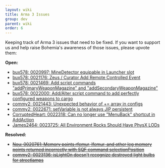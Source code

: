 ```yaml
---
layout: wiki
title: Arma 3 Issues
group: dev
parent: wiki
order: 6
---
```



Keeping track of Arma 3 issues that need to be fixed. If you want to support us and help raise Bohemia's awareness of those issues, please upvote them:

**Open:**

* [bux578: 0020997: MineDetector equipable in Launcher slot](http://feedback.arma3.com/view.php?id=20997)
* [bux578: 0021176: Zeus / Curator Add Remote Controlled Event](http://feedback.arma3.com/view.php?id=21176)
* [bux578: 0021469: Add script commands "addPrimaryWeaponMagazine" and "addSecondaryWeaponMagazine"](http://feedback.arma3.com/view.php?id=21469)
* [bux578: 0022000: Add/Alter script command to add perfectly configured weapons to cargo](http://feedback.arma3.com/view.php?id=22000)
* [commy2: 0021443: Unexpected behavior of += array in configs](http://feedback.arma3.com/view.php?id=21443)
* [commy2: 0022671: setVariable is not always JIP persistent](http://feedback.arma3.com/view.php?id=22671)
* [CorruptedHeart: 0022318: Can no longer use "MenuBack" shortcut in AddAction](http://feedback.arma3.com/view.php?id=22318)
* [James2464: 0023725: All Environment Rocks Should Have PhysX LODs](http://feedback.arma3.com/view.php?id=23725)

**Resolved:**

* <del>[Nou: 0020761: Memory points rfemur, lfemur, and other leg memory points returned incorrectly with SQF command selectionPosition](http://feedback.arma3.com/view.php?id=20761)</del>
* <del>[commy2: 0023136: isLightOn doesn't recognize destroyed light bulbs for streetlamps](http://feedback.arma3.com/view.php?id=23136)</del>
